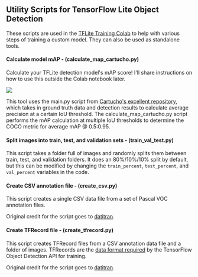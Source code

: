 ## Utility Scripts for TensorFlow Lite Object Detection
These scripts are used in the [TFLite Training Colab](https://colab.research.google.com/github/EdjeElectronics/TensorFlow-Lite-Object-Detection-on-Android-and-Raspberry-Pi/blob/master/Train_TFLite2_Object_Detction_Model.ipynb) to help with various steps of training a custom model. They can also be used as standalone tools.

#### Calculate model mAP - (calculate_map_cartucho.py)
Calculate your TFLite detection model's mAP score! I'll share instructions on how to use this outside the Colab notebook later. 

<img src="doc/calculate-mAP-demo1.gif">

This tool uses the main.py script from [Cartucho's excellent repository](https://github.com/Cartucho/mAP), which takes in ground truth data and detection results to calculate average precision at a certain IoU threshold. The calculate_map_cartucho.py script performs the mAP calculation at multiple IoU thresholds to determine the COCO metric for average mAP @ 0.5:0.95.

#### Split images into train, test, and validation sets - (train_val_test.py)
This script takes a folder full of images and randomly splits them between train, test, and validation folders. It does an 80%/10%/10% split by default, but this can be modified by changing the `train_percent`, `test_percent`, and `val_percent` variables in the code.

#### Create CSV annotation file - (create_csv.py)
This script creates a single CSV data file from a set of Pascal VOC annotation files.

Original credit for the script goes to [datitran](https://github.com/datitran/raccoon_dataset/blob/master/xml_to_csv.py).

#### Create TFRecord file - (create_tfrecord.py)
This script creates TFRecord files from a CSV annotation data file and a folder of images. TFRecords are the [data format required](https://github.com/tensorflow/models/blob/master/research/object_detection/g3doc/preparing_inputs.md) by the TensorFlow Object Detection API for training.

Original credit for the script goes to [datitran](https://github.com/datitran/raccoon_dataset/blob/master/generate_tfrecord.py).
